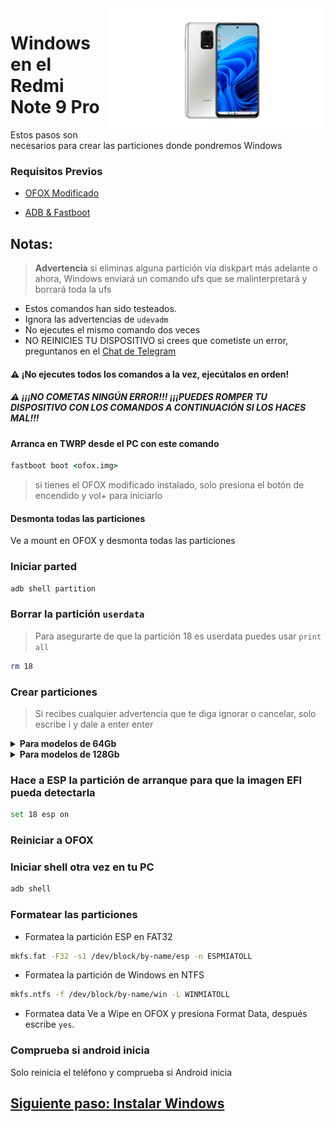   <img align="right" src="https://github.com/Rubanoxd/Port-Windows-11-redmi-note-9_pro/blob/main/Miatoll.png" width="350" alt="Windows 11 Running On A Redmi Note 9 Pro">


# Windows en el Redmi Note 9 Pro

Estos pasos son necesarios para crear las particiones donde pondremos Windows

### Requisitos Previos

- [OFOX Modificado](https://github.com/Rubanoxd/Port-Windows-11-redmi-note-9_pro/releases/tag/modded-ofox)

- [ADB & Fastboot](https://developer.android.com/studio/releases/platform-tools)


## Notas:
> **Advertencia** si eliminas alguna partición via diskpart más adelante o ahora, Windows enviará un comando ufs que se malinterpretará y borrará toda la ufs
- Estos comandos han sido testeados.
- Ignora las advertencias de `udevadm`
- No ejecutes el mismo comando dos veces
- NO REINICIES TU DISPOSITIVO si crees que cometiste un error, preguntanos en el [Chat de Telegram](https://t.me/+ZZQCSx2n6Pk1M2Y9)

#### ⚠️ ¡No ejecutes todos los comandos a la vez, ejecútalos en orden!

##### ⚠️ ¡¡¡NO COMETAS NINGÚN ERROR!!! ¡¡¡PUEDES ROMPER TU DISPOSITIVO CON LOS COMANDOS A CONTINUACIÓN SI LOS HACES MAL!!!

#### Arranca en TWRP desde el PC con este comando
```cmd
fastboot boot <ofox.img>
```
> si tienes el OFOX modificado instalado, solo presiona el botón de encendido y vol+ para iniciarlo

#### Desmonta todas las particiones
Ve a mount en OFOX y desmonta todas las particiones

### Iniciar parted
```sh
adb shell partition
```

### Borrar la partición `userdata` 
>Para asegurarte de que la partición 18 es userdata puedes usar
>  `print all`
```sh
rm 18
```

### Crear particiones
> Si recibes cualquier advertencia que te diga ignorar o cancelar, solo escribe i y dale a enter enter

<details>
<summary><b><strong>Para modelos de 64Gb</strong></b></summary>
  
  - Crea la partición ESP (Aqui estará el bootloader de Windows y los archivos EFI)
```sh
mkpart esp fat32 11GB 11.4GB
```
  
- Creamos la partición principal donde instalaremos Windows
```sh
mkpart win ntfs 11.4GB 42.4GB
```  
  
  
- Creamos la partición de datos de Android
```sh
mkpart userdata ext4 42.4GB 59.4GB
```


  </summary>
</details>  
  
  
<details>
<summary><b><strong>Para modelos de 128Gb</strong></b></summary>
  

  - Crea la partición ESP (Aqui estará el bootloader de Windows y los archivos EFI)
```sh
mkpart esp fat32 11GB 11.4GB
```
  
- Creamos la partición principal donde instalaremos Windows
```sh
mkpart win ntfs 11.4GB 65.4GB
```  
  
  
- Creamos la partición de datos de Android
```sh
mkpart userdata ext4 65.4GB 123GB
```
  
  </summary>
</details> 

### Hace a ESP la partición de arranque para que la imagen EFI pueda detectarla
```sh
set 18 esp on
```

### Reiniciar a OFOX

### Iniciar shell otra vez en tu PC
```cmd
adb shell
```

### Formatear las particiones
-  Formatea la partición ESP en FAT32
```sh
mkfs.fat -F32 -s1 /dev/block/by-name/esp -n ESPMIATOLL
```

-  Formatea la partición de Windows en NTFS
```sh
mkfs.ntfs -f /dev/block/by-name/win -L WINMIATOLL
```

- Formatea data
Ve a Wipe en OFOX y presiona Format Data, 
después escribe `yes`.

### Comprueba si android inicia
Solo reinicia el teléfono y comprueba si Android inicia


## [Siguiente paso: Instalar Windows](2-instalacion-es.md)
